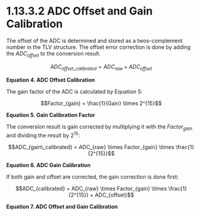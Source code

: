 # 1.13.3.2 ADC Offset and Gain Calibration

The offset of the ADC is determined and stored as a twos-complement number in the TLV structure. The offset error
correction is done by adding the _ADC<sub>offset</sub>_ to the conversion result.

<a id="equation-4"></a>

```math
ADC_{offset\_calibrated} = ADC_{raw} + ADC_{offset}
```

**Equation 4. ADC Offset Calibration**

The gain factor of the ADC is calculated by Equation 5:

<a id="equation-5"></a>

```math
Factor_{gain} = \frac{1}{Gain} \times 2^{15}
```

**Equation 5. Gain Calibration Factor**

The conversion result is gain corrected by multiplying it with the _Factor<sub>gain</sub>_ and dividing the result by
2<sup>15</sup>:

<a id="equation-6"></a>

```math
ADC_{gain\_calibrated} = ADC_{raw} \times Factor_{gain} \times \frac{1}{2^{15}}
```

**Equation 6. ADC Gain Calibration**

If both gain and offset are corrected, the gain correction is done first:

<a id="equation-7"></a>

```math
ADC_{calibrated} = ADC_{raw} \times Factor_{gain} \times \frac{1}{2^{15}} + ADC_{offset}
```

**Equation 7. ADC Offset and Gain Calibration**

